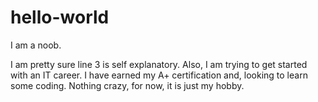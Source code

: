 # hello-world

I am a noob.

I am pretty sure line 3 is self explanatory.
Also, I am trying to get started with an IT career.
I have earned my A+ certification and, looking to learn some coding.
Nothing crazy, for now, it is just my hobby.
